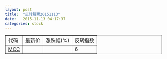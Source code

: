 ```yaml
---
layout: post
title:  "反转股票20151113"
date:   2015-11-13 04:17:37
categories: stock
---
```


<script type="text/javascript">
var stockList = []
stockList.push('gb_mcc');
</script>

<table border="1">
 <tr>
 <td>代码</td>
  <td>最新价</td>
  <td>涨跌幅(%)</td>
 <td>反转指数</td>
</tr>
  <tr id="mcc"><td><a href="http://stock.finance.sina.com.cn/usstock/quotes/MCC.html" target="_blank">MCC</a></td><td></td><td></td><td>6</td></tr>
</table>
